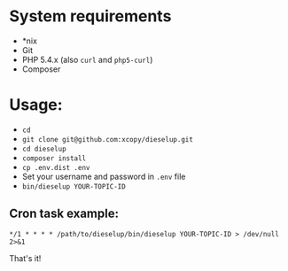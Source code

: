 # System requirements

* *nix
* Git
* PHP 5.4.x (also `curl` and `php5-curl`)
* Composer

# Usage:

* `cd`
* `git clone git@github.com:xcopy/dieselup.git`
* `cd dieselup`
* `composer install`
* `cp .env.dist .env`
* Set your username and password in `.env` file
* `bin/dieselup YOUR-TOPIC-ID`

## Cron task example:

`*/1 * * * * /path/to/dieselup/bin/dieselup YOUR-TOPIC-ID > /dev/null 2>&1`

That's it!
